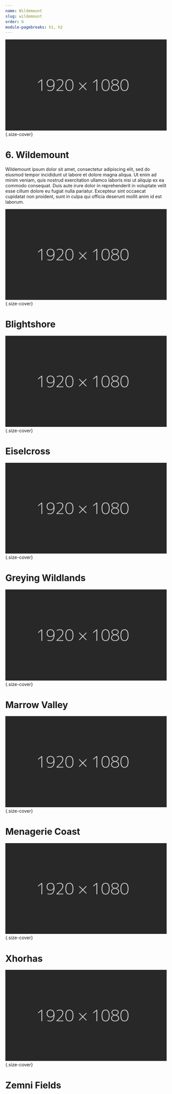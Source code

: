 ```yaml
---
name: Wildemount
slug: wildemount
order: 6
module-pagebreaks: h1, h2
---
```

![Wildemount](assets/img/placeholder_1920x1080.jpg){.size-cover}
# 6. Wildemount

Wildemount ipsum dolor sit amet, consectetur adipiscing elit, sed do eiusmod tempor incididunt ut labore et dolore magna aliqua. Ut enim ad minim veniam, quis nostrud exercitation ullamco laboris nisi ut aliquip ex ea commodo consequat. Duis aute irure dolor in reprehenderit in voluptate velit esse cillum dolore eu fugiat nulla pariatur. Excepteur sint occaecat cupidatat non proident, sunt in culpa qui officia deserunt mollit anim id est laborum.






![Caption](assets/img/placeholder_1920x1080.jpg){.size-cover}
# Blightshore






![Caption](assets/img/placeholder_1920x1080.jpg){.size-cover}
# Eiselcross






![Caption](assets/img/placeholder_1920x1080.jpg){.size-cover}
# Greying Wildlands






![Caption](assets/img/placeholder_1920x1080.jpg){.size-cover}
# Marrow Valley






![Caption](assets/img/placeholder_1920x1080.jpg){.size-cover}
# Menagerie Coast






![Caption](assets/img/placeholder_1920x1080.jpg){.size-cover}
# Xhorhas






![Caption](assets/img/placeholder_1920x1080.jpg){.size-cover}
# Zemni Fields